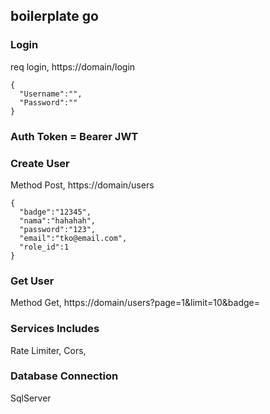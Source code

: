 ## boilerplate go

### Login
req login, https://domain/login
```
{
  "Username":"",
  "Password":""
}
```

### Auth Token = Bearer JWT

### Create User
Method Post, https://domain/users
```
{
  "badge":"12345",
  "nama":"hahahah",
  "password":"123",
  "email":"tko@email.com",
  "role_id":1
}
```

### Get User
Method Get, https://domain/users?page=1&limit=10&badge=

### Services Includes
Rate Limiter,
Cors,


### Database Connection 
SqlServer
